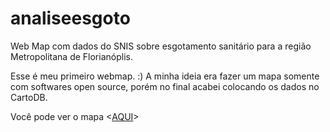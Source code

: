 # analiseesgoto
Web Map com dados do SNIS sobre esgotamento sanitário para a região Metropolitana de Florianóplis.

Esse é meu primeiro webmap. :)
A minha ideia era fazer um mapa somente com softwares open source, porém no final acabei colocando os dados no CartoDB.

Você pode ver o mapa <[AQUI](http://paulamegumi.github.io/analiseesgoto)>
